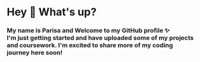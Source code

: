 <h1 align="left">Hey 👋 What's up?</h1>

<h3 align="left">My name is Parisa and Welcome to my GitHub profile ✨<br>
I'm just getting started and have uploaded some of my projects and coursework. I'm excited to share more of my coding journey here soon!</h3>
